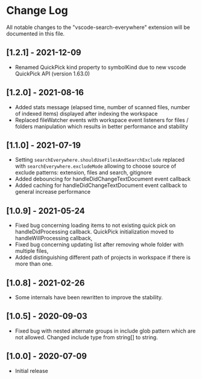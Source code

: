 # Change Log

All notable changes to the "vscode-search-everywhere" extension will be documented in this file.

## [1.2.1] - 2021-12-09
- Renamed QuickPick kind property to symbolKind due to new vscode QuickPick API (version 1.63.0)
## [1.2.0] - 2021-08-16
- Added stats message (elapsed time, number of scanned files, number of indexed items) displayed after indexing the workspace
- Replaced fileWatcher events with workspace event listeners for files / folders manipulation which results in better performance and stability
## [1.1.0] - 2021-07-19
- Setting `searchEverywhere.shouldUseFilesAndSearchExclude` replaced with `searchEverywhere.excludeMode` allowing to choose source of exclude patterns: extension, files and search, gitignore
- Added debouncing for handleDidChangeTextDocument event callback
- Added caching for handleDidChangeTextDocument event callback to general increase performance
## [1.0.9] - 2021-05-24
- Fixed bug concerning loading items to not existing quick pick on handleDidProcessing callback. QuickPick initialization moved to handleWillProcessing callback,
- Fixed bug concerning updating list after removing whole folder with multiple files,
- Added distinguishing different path of projects in workspace if there is more than one.

## [1.0.8] - 2021-02-26
- Some internals have been rewritten to improve the stability.

## [1.0.5] - 2020-09-03
- Fixed bug with nested alternate groups in include glob pattern which are not allowed. Changed include type from string[] to string.

## [1.0.0] - 2020-07-09
- Initial release
